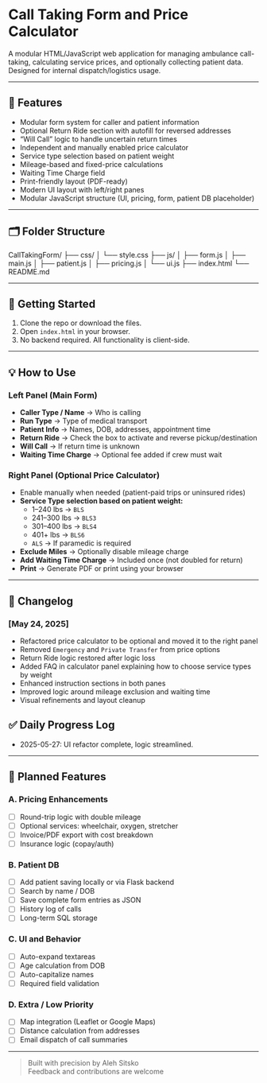 # Call Taking Form and Price Calculator

A modular HTML/JavaScript web application for managing ambulance call-taking, calculating service prices, and optionally collecting patient data. Designed for internal dispatch/logistics usage.

---

## 🔧 Features

- Modular form system for caller and patient information
- Optional Return Ride section with autofill for reversed addresses
- “Will Call” logic to handle uncertain return times
- Independent and manually enabled price calculator
- Service type selection based on patient weight
- Mileage-based and fixed-price calculations
- Waiting Time Charge field
- Print-friendly layout (PDF-ready)
- Modern UI layout with left/right panes
- Modular JavaScript structure (UI, pricing, form, patient DB placeholder)

---

## 🗂 Folder Structure

CallTakingForm/
├── css/
│ └── style.css
├── js/
│ ├── form.js
│ ├── main.js
│ ├── patient.js
│ ├── pricing.js
│ └── ui.js
├── index.html
└── README.md


---

## 🚀 Getting Started

1. Clone the repo or download the files.
2. Open `index.html` in your browser.
3. No backend required. All functionality is client-side.

---

## 💡 How to Use

### Left Panel (Main Form)
- **Caller Type / Name** → Who is calling
- **Run Type** → Type of medical transport
- **Patient Info** → Names, DOB, addresses, appointment time
- **Return Ride** → Check the box to activate and reverse pickup/destination
- **Will Call** → If return time is unknown
- **Waiting Time Charge** → Optional fee added if crew must wait

### Right Panel (Optional Price Calculator)
- Enable manually when needed (patient-paid trips or uninsured rides)
- **Service Type selection based on patient weight:**
  - 1–240 lbs → `BLS`
  - 241–300 lbs → `BLS3`
  - 301–400 lbs → `BLS4`
  - 401+ lbs → `BLS6`
  - `ALS` → If paramedic is required
- **Exclude Miles** → Optionally disable mileage charge
- **Add Waiting Time Charge** → Included once (not doubled for return)
- **Print** → Generate PDF or print using your browser

---

## 📝 Changelog

### [May 24, 2025]
- Refactored price calculator to be optional and moved it to the right panel
- Removed `Emergency` and `Private Transfer` from price options
- Return Ride logic restored after logic loss
- Added FAQ in calculator panel explaining how to choose service types by weight
- Enhanced instruction sections in both panes
- Improved logic around mileage exclusion and waiting time
- Visual refinements and layout cleanup

## ✅ Daily Progress Log

- 2025-05-27: UI refactor complete, logic streamlined.
---

## 🔮 Planned Features

### A. Pricing Enhancements
- [ ] Round-trip logic with double mileage
- [ ] Optional services: wheelchair, oxygen, stretcher
- [ ] Invoice/PDF export with cost breakdown
- [ ] Insurance logic (copay/auth)

### B. Patient DB
- [ ] Add patient saving locally or via Flask backend
- [ ] Search by name / DOB
- [ ] Save complete form entries as JSON
- [ ] History log of calls
- [ ] Long-term SQL storage

### C. UI and Behavior
- [ ] Auto-expand textareas
- [ ] Age calculation from DOB
- [ ] Auto-capitalize names
- [ ] Required field validation

### D. Extra / Low Priority
- [ ] Map integration (Leaflet or Google Maps)
- [ ] Distance calculation from addresses
- [ ] Email dispatch of call summaries

---

> Built with precision by Aleh Sitsko  
> Feedback and contributions are welcome
